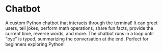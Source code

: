 # Chatbot
A custom Python chatbot that interacts through the terminal! It can greet users, tell jokes, perform math operations, share fun facts, provide the current time, reverse words, and more. The chatbot runs in a loop until "bye" is typed, summarizing the conversation at the end. Perfect for beginners exploring Python! 
